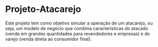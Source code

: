 # Projeto-Atacarejo
Este projeto tem como objetivo simular a operação de um atacarejo, ou seja, um modelo de negócio que combina características do atacado (venda em grandes quantidades para revendedores e empresas) e do varejo (venda direta ao consumidor final).
